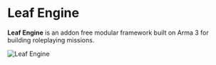 # Leaf Engine

**Leaf Engine** is an addon free modular framework built on Arma 3 for building roleplaying missions.

![Leaf Engine](https://i.imgur.com/Ht5aTFl.png)

